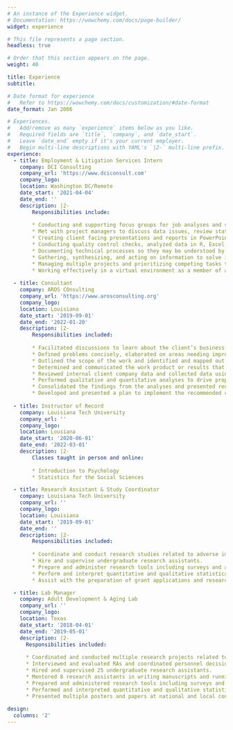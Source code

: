 ```yaml
---
# An instance of the Experience widget.
# Documentation: https://wowchemy.com/docs/page-builder/
widget: experience

# This file represents a page section.
headless: true

# Order that this section appears on the page.
weight: 40

title: Experience
subtitle:

# Date format for experience
#   Refer to https://wowchemy.com/docs/customization/#date-format
date_format: Jan 2006

# Experiences.
#   Add/remove as many `experience` items below as you like.
#   Required fields are `title`, `company`, and `date_start`.
#   Leave `date_end` empty if it's your current employer.
#   Begin multi-line descriptions with YAML's `|2-` multi-line prefix.
experience:
  - title: Employment & Litigation Services Intern
    company: DCI Consulting
    company_url: 'https://www.dciconsult.com'
    company_logo:
    location: Washington DC/Remote
    date_start: '2021-04-04'
    date_end: ''
    description: |2-
        Responsibilities include:
        
        * Conducting and supporting focus groups for job analyses and selection reviews. 
        * Met with project managers to discuss data issues, review statistical results, and draft reports.
        * Creating client facing presentations and reports in PowerPoint and Word.
        * Conducting quality control checks, analyzed data in R, Excel, and SPSS.
        * Documenting technical processes so they may be understood by a nontechnical audience.
        * Gathering, synthesizing, and acting on information to solve issues using effective critical thinking skills.
        * Managing multiple projects and prioritizing competing tasks to meet tight deadlines.
        * Working effectively in a virtual environment as a member of a team and with significant autonomy, self-discipline, and organization skills.
      
  - title: Consultant
    company: AROS COnsulting 
    company_url: 'https://www.arosconsulting.org'
    company_logo:
    location: Louisiana
    date_start: '2019-09-01'
    date_end: '2022-01-20'
    description: |2-
        Responsibilities included:
        
        * Facilitated discussions to learn about the client’s business challenges and technologies to identify existing problems and inefficiencies.
        * Defined problems concisely, elaborated on areas needing improvement, and hypothesized proposed solutions.
        * Outlined the scope of the work and identified and mapped out schedules, milestones, and required resources to meet the project objectives.
        * Determined and communicated the work product or results that were to be delivered to the client upon project completion.
        * Reviewed internal client company data and collected data using various methods such as interviewing company personnel and administering surveys.
        * Performed qualitative and quantitative analyses to drive proposed solutions.
        * Consolidated the findings from the analyses and presented recommendations to the client; provide feedback to company stakeholders.
        * Developed and presented a plan to implement the recommended changes; followed up with the client to ensure the provided solution is working.
    
  - title: Instructor of Record
    company: Louisiana Tech University
    company_url: ''
    company_logo:
    location: Lousiana
    date_start: '2020-06-01'
    date_end: '2022-03-01'
    description: |2-
        Classes taught in person and online: 
    
        * Introduction to Psychology
        * Statistics for the Social Sciences

  - title: Research Assistant & Study Coordinator
    company: Louisiana Tech University
    company_url: ''
    company_logo: 
    location: Louisiana
    date_start: '2019-09-01'
    date_end: ''
    description: |2-
        Responsibilities included:
        
        * Coordinate and conduct research studies related to adverse impact, diversity & inclusion, and psychometrics. 
        * Hire and supervise undergraduate research assistants. 
        * Prepare and administer research tools including surveys and assessments. 
        * Perform and interpret quantitative and qualitative statistical data analyses using software including SPSS and R 
        * Assist with the preparation of grant applications and research reports

  - title: Lab Manager
    company: Adult Development & Aging Lab
    company_url: ''
    company_logo: 
    location: Texas
    date_start: '2018-04-01'
    date_end: '2019-05-01'
    description: |2-
      Responsibilities included:
      
      * Coordinated and conducted multiple research projects related to emotional labor, compassion fatigue, and generational differences. 
      * Interviewed and evaluated RAs and coordinated personnel decisions with lab director.  
      * Hired and supervised 25 undergraduate research assistants. 
      * Mentored 8 research assistants in writing manuscripts and running statistical analyses.
      * Prepared and administered research tools including surveys and assessments. 
      * Performed and interpreted quantitative and qualitative statistical data analyses using software including SPSS and R. 
      * Presented multiple posters and papers at national and local conferences. 
    
design:
  columns: '2'
---
```

